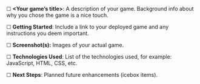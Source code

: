 ☐ **<Your game’s title>**: A description of your game. Background info about why you chose the game is a nice touch.

☐ **Getting Started**: Include a link to your deployed game and any instructions you deem important.

☐ **Screenshot(s):** Images of your actual game.

☐ **Technologies Used**: List of the technologies used, for example: JavaScript, HTML, CSS, etc.

☐ **Next Steps**: Planned future enhancements (icebox items).